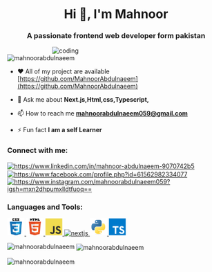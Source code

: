 <h1 align="center">Hi 👋, I'm Mahnoor</h1>
<h3 align="center">A passionate frontend web developer form pakistan</h3>

<img align="right" alt="coding" width="400" src="https://user-images.githubusercontent.com/74038190/221352975-94759904-aa4c-4032-a8ab-b546efb9c478.gif">

<p align="left"> <img src="https://komarev.com/ghpvc/?username=mahnoorabdulnaeem&label=Profile%20views&color=0e75b6&style=flat" alt="mahnoorabdulnaeem" /> </p>

- ❤ All of my project are available [https://github.com/MahnoorAbdulnaeem](https://github.com/MahnoorAbdulnaeem)

- 💬 Ask me about **Next.js,Html,css,Typescript,**

- 📫 How to reach me **mahnoorabdulnaeem059@gmail.com**

- ⚡ Fun fact **I am a self Learner**

<h3 align="left">Connect with me:</h3>
<p align="left">
<a href="https://linkedin.com/in/https://www.linkedin.com/in/mahnoor-abdulnaeem-9070742b5" target="blank"><img align="center" src="https://raw.githubusercontent.com/rahuldkjain/github-profile-readme-generator/master/src/images/icons/Social/linked-in-alt.svg" alt="https://www.linkedin.com/in/mahnoor-abdulnaeem-9070742b5" height="30" width="40" /></a>
<a href="https://fb.com/https://www.facebook.com/profile.php?id=61562982334077" target="blank"><img align="center" src="https://raw.githubusercontent.com/rahuldkjain/github-profile-readme-generator/master/src/images/icons/Social/facebook.svg" alt="https://www.facebook.com/profile.php?id=61562982334077" height="30" width="40" /></a>
<a href="https://instagram.com/https://www.instagram.com/mahnoorabdulnaeem059?igsh=mxn2dhpumxlldtfuoq==" target="blank"><img align="center" src="https://raw.githubusercontent.com/rahuldkjain/github-profile-readme-generator/master/src/images/icons/Social/instagram.svg" alt="https://www.instagram.com/mahnoorabdulnaeem059?igsh=mxn2dhpumxlldtfuoq==" height="30" width="40" /></a>
</p>

<h3 align="left">Languages and Tools:</h3>
<p align="left"> <a href="https://www.w3schools.com/css/" target="_blank" rel="noreferrer"> <img src="https://raw.githubusercontent.com/devicons/devicon/master/icons/css3/css3-original-wordmark.svg" alt="css3" width="40" height="40"/> </a> <a href="https://www.w3.org/html/" target="_blank" rel="noreferrer"> <img src="https://raw.githubusercontent.com/devicons/devicon/master/icons/html5/html5-original-wordmark.svg" alt="html5" width="40" height="40"/> </a> <a href="https://developer.mozilla.org/en-US/docs/Web/JavaScript" target="_blank" rel="noreferrer"> <img src="https://raw.githubusercontent.com/devicons/devicon/master/icons/javascript/javascript-original.svg" alt="javascript" width="40" height="40"/> </a> <a href="https://nextjs.org/" target="_blank" rel="noreferrer"> <img src="https://cdn.worldvectorlogo.com/logos/nextjs-2.svg" alt="nextjs" width="40" height="40"/> </a> <a href="https://www.python.org" target="_blank" rel="noreferrer"> <img src="https://raw.githubusercontent.com/devicons/devicon/master/icons/python/python-original.svg" alt="python" width="40" height="40"/> </a> <a href="https://www.typescriptlang.org/" target="_blank" rel="noreferrer"> <img src="https://raw.githubusercontent.com/devicons/devicon/master/icons/typescript/typescript-original.svg" alt="typescript" width="40" height="40"/> </a> </p>

<p><img align="left" src="https://github-readme-stats.vercel.app/api/top-langs?username=mahnoorabdulnaeem&show_icons=true&locale=en&layout=compact" alt="mahnoorabdulnaeem" /></p>

<p>&nbsp;<img align="center" src="https://github-readme-stats.vercel.app/api?username=mahnoorabdulnaeem&show_icons=true&locale=en" alt="mahnoorabdulnaeem" /></p>

<p><img align="center" src="https://github-readme-streak-stats.herokuapp.com/?user=mahnoorabdulnaeem&" alt="mahnoorabdulnaeem" /></p>
